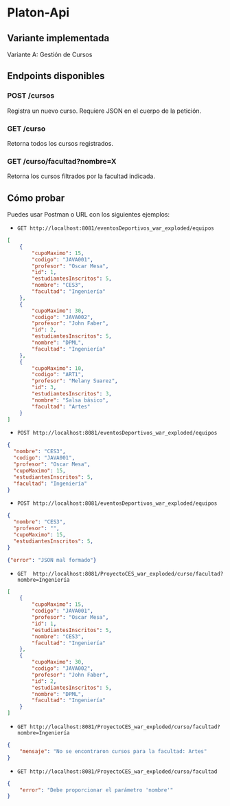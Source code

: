 # Platon-Api

## Variante implementada
Variante A: Gestión de Cursos

## Endpoints disponibles

### POST /cursos
Registra un nuevo curso. Requiere JSON en el cuerpo de la petición.

### GET /curso
Retorna todos los cursos registrados.

### GET /curso/facultad?nombre=X
Retorna los cursos filtrados por la facultad indicada.

## Cómo probar
Puedes usar Postman o URL con los siguientes ejemplos:

- `GET http://localhost:8081/eventosDeportivos_war_exploded/equipos`
```json
[
    {
        "cupoMaximo": 15,
        "codigo": "JAVA001",
        "profesor": "Oscar Mesa",
        "id": 1,
        "estudiantesInscritos": 5,
        "nombre": "CES3",
        "facultad": "Ingeniería"
    },
    {
        "cupoMaximo": 30,
        "codigo": "JAVA002",
        "profesor": "John Faber",
        "id": 2,
        "estudiantesInscritos": 5,
        "nombre": "DPML",
        "facultad": "Ingeniería"
    },
    {
        "cupoMaximo": 10,
        "codigo": "ART1",
        "profesor": "Melany Suarez",
        "id": 3,
        "estudiantesInscritos": 3,
        "nombre": "Salsa básico",
        "facultad": "Artes"
    }
]
```
- `POST http://localhost:8081/eventosDeportivos_war_exploded/equipos`
```json
{
  "nombre": "CES3",
  "codigo": "JAVA001",
  "profesor": "Oscar Mesa",
  "cupoMaximo": 15,
  "estudiantesInscritos": 5,
  "facultad": "Ingeniería"
}
```

- `POST http://localhost:8081/eventosDeportivos_war_exploded/equipos`
```json
{
  "nombre": "CES3",
  "profesor": "",
  "cupoMaximo": 15,
  "estudiantesInscritos": 5,
}
```
```json
{"error": "JSON mal formado"}
```

- `GET  http://localhost:8081/ProyectoCES_war_exploded/curso/facultad?nombre=Ingeniería`
```json
[
    {
        "cupoMaximo": 15,
        "codigo": "JAVA001",
        "profesor": "Oscar Mesa",
        "id": 1,
        "estudiantesInscritos": 5,
        "nombre": "CES3",
        "facultad": "Ingeniería"
    },
    {
        "cupoMaximo": 30,
        "codigo": "JAVA002",
        "profesor": "John Faber",
        "id": 2,
        "estudiantesInscritos": 5,
        "nombre": "DPML",
        "facultad": "Ingeniería"
    }
]
```

- `GET http://localhost:8081/ProyectoCES_war_exploded/curso/facultad?nombre=Ingeniería`
```json
{
    "mensaje": "No se encontraron cursos para la facultad: Artes"
}
```


- `GET http://localhost:8081/ProyectoCES_war_exploded/curso/facultad`
```json
{
    "error": "Debe proporcionar el parámetro 'nombre'"
}
```
